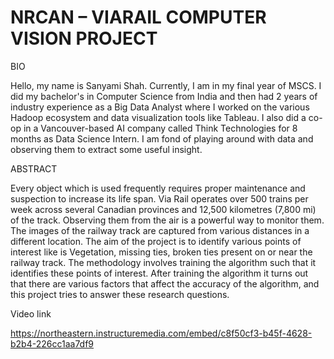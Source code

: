 # NRCAN – VIARAIL COMPUTER VISION PROJECT

BIO
 
Hello, my name is Sanyami Shah. Currently, I am in my final year of MSCS. I did my bachelor's in Computer Science from India and then had 2 years of industry experience as a Big Data Analyst where I worked on the various Hadoop ecosystem and data visualization tools like Tableau. I also did a co-op in a Vancouver-based AI company called Think Technologies for 8 months as Data Science Intern. I am fond of playing around with data and observing them to extract some useful insight.

ABSTRACT
 
Every object which is used frequently requires proper maintenance and suspection to increase its life span. Via Rail operates over 500 trains per week across several Canadian provinces and 12,500 kilometres (7,800 mi) of the track. Observing them from the air is a powerful way to monitor them. The images of the railway track are captured from various distances in a different location. The aim of the project is to identify various points of interest like is Vegetation, missing ties, broken ties present on or near the railway track. The methodology involves training the algorithm such that it identifies these points of interest. After training the algorithm it turns out that there are various factors that affect the accuracy of the algorithm, and this project tries to answer these research questions.


Video link

https://northeastern.instructuremedia.com/embed/c8f50cf3-b45f-4628-b2b4-226cc1aa7df9 
